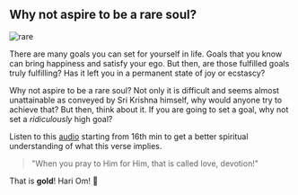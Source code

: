 <!-- title: Rare souls are rare! -->

## Why not aspire to be a rare soul?

![rare](https://bit.ly/35MkvcV)

There are many goals you can set for yourself in life. Goals that you know can bring happiness and satisfy your ego. But then, are those fulfilled goals truly fulfilling? Has it left you in a permanent state of joy or ecstascy? 

Why not aspire to be a rare soul? Not only it is difficult and seems almost unattainable as conveyed by Sri Krishna himself, why would anyone try to achieve that? But then, think about it. If you are going to set a goal, why not set a *ridiculously* high goal? 

Listen to this [audio](https://soundcloud.com/ashok-bakthavathsalam/chapter7verse3gita) starting from 16th min to get a better spiritual understanding of what this verse implies. 
> "When you pray to Him for Him, that is called love, devotion!"

That is **gold**! Hari Om! 🙏



